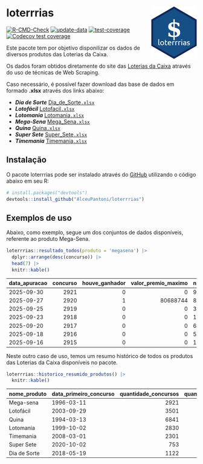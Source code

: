 
<!-- README.md is generated from README.Rmd. Please edit that file -->

# loterrrias <img src="man/figures/logo.png" align="right" height="139" />

<!-- badges: start -->

[![R-CMD-Check](https://github.com/AlceuPantoni/loterrrias/actions/workflows/R-CMD-check.yaml/badge.svg?branch=main)](https://github.com/AlceuPantoni/loterrrias/actions/workflows/R-CMD-check.yaml)
[![update-data](https://github.com/AlceuPantoni/loterrrias/actions/workflows/update-data.yaml/badge.svg)](https://github.com/AlceuPantoni/loterrrias/actions/workflows/update-data.yaml)
[![test-coverage](https://github.com/AlceuPantoni/loterrrias/actions/workflows/test-coverage.yaml/badge.svg?branch=main)](https://github.com/AlceuPantoni/loterrrias/actions/workflows/test-coverage.yaml)
[![Codecov test
coverage](https://codecov.io/gh/AlceuPantoni/loterrrias/branch/main/graph/badge.svg)](https://codecov.io/gh/AlceuPantoni/loterrrias?branch=main)
<!-- badges: end -->

Este pacote tem por objetivo disponilizar os dados de diversos produtos
das Loterias da Caixa.

Os dados foram obtidos diretamente do site das [Loterias da
Caixa](https://loterias.caixa.gov.br/Paginas/default.aspx) através do
uso de técnicas de Web Scraping.

Caso necessário, é possível fazer download das base de dados em formado
**.xlsx** através dos links abaixo:

- ***Dia de Sorte***
  [Dia_de_Sorte`.xlsx`](https://raw.githubusercontent.com/AlceuPantoni/loterrrias/main/data-raw/resultados_diadesorte.xlsx)
- ***Lotofácil***
  [Lotofacil`.xlsx`](https://raw.githubusercontent.com/AlceuPantoni/loterrrias/main/data-raw/resultados_lotofacil.xlsx)
- ***Lotomania***
  [Lotomania`.xlsx`](https://raw.githubusercontent.com/AlceuPantoni/loterrrias/main/data-raw/resultados_lotomania.xlsx)
- ***Mega-Sena***
  [Mega_Sena`.xlsx`](https://raw.githubusercontent.com/AlceuPantoni/loterrrias/main/data-raw/resultados_megasena.xlsx)
- ***Quina***
  [Quina`.xlsx`](https://raw.githubusercontent.com/AlceuPantoni/loterrrias/main/data-raw/resultados_quina.xlsx)
- ***Super Sete***
  [Super_Sete`.xlsx`](https://raw.githubusercontent.com/AlceuPantoni/loterrrias/main/data-raw/resultados_supersete.xlsx)
- ***Timemania***
  [Timemania`.xlsx`](https://raw.githubusercontent.com/AlceuPantoni/loterrrias/main/data-raw/resultados_timemania.xlsx)

## Instalação

O pacote loterrrias pode ser instalado através do
[GitHub](https://github.com/) utilizando o código abaixo em seu R:

``` r
# install.packages("devtools")
devtools::install_github("AlceuPantoni/loterrrias")
```

## Exemplos de uso

Abaixo, como exemplo, segue um dos conjuntos de dados disponíveis,
referente ao produto Mega-Sena.

``` r
loterrrias::resultado_todos(produto = 'megasena') |> 
  dplyr::arrange(desc(concurso)) |> 
  head(7) |> 
  knitr::kable()
```

| data_apuracao | concurso | houve_ganhador | valor_premio_maximo | numeros_sorteados | num_1 | num_2 | num_3 | num_4 | num_5 | num_6 |
|:--------------|---------:|---------------:|--------------------:|:------------------|------:|------:|------:|------:|------:|------:|
| 2025-09-30    |     2921 |              0 |                   0 | 9;12;14;16;26;36  |     9 |    12 |    14 |    16 |    26 |    36 |
| 2025-09-27    |     2920 |              1 |            80688744 | 8;12;16;19;31;58  |     8 |    12 |    16 |    19 |    31 |    58 |
| 2025-09-25    |     2919 |              0 |                   0 | 3;26;28;37;42;53  |     3 |    26 |    28 |    37 |    42 |    53 |
| 2025-09-23    |     2918 |              0 |                   0 | 11;27;31;41;48;54 |    11 |    27 |    31 |    41 |    48 |    54 |
| 2025-09-20    |     2917 |              0 |                   0 | 6;19;38;41;46;57  |     6 |    19 |    38 |    41 |    46 |    57 |
| 2025-09-18    |     2916 |              0 |                   0 | 5;11;16;27;40;45  |     5 |    11 |    16 |    27 |    40 |    45 |
| 2025-09-16    |     2915 |              0 |                   0 | 10;11;15;38;52;60 |    10 |    11 |    15 |    38 |    52 |    60 |

Neste outro caso de uso, temos um resumo histórico de todos os produtos
das Loterias da Caixa disponíveis no pacote.

``` r
loterrrias::historico_resumido_produtos() |> 
  knitr::kable()
```

| nome_produto | data_primeiro_concurso | quantidade_concursos | quantidade_concursos_com_ganhador | percentual_com_ganhador | media_premiacao | maior_premio | menor_premio | total_dezenas_sorteadas | numero_mais_sorteado | numero_menos_sorteado |
|:-------------|:-----------------------|---------------------:|----------------------------------:|------------------------:|----------------:|-------------:|-------------:|------------------------:|---------------------:|----------------------:|
| Mega-sena    | 1996-03-11             |                 2921 |                               641 |                    0.22 |      26444578.5 |    289420865 |    348732.75 |                   17526 |                   10 |                    26 |
| Lotofácil    | 2003-09-29             |                 3501 |                              3091 |                    0.88 |        980152.1 |      8252873 |     10712.22 |                   52515 |                   20 |                    16 |
| Quina        | 1994-03-13             |                 6841 |                              2610 |                    0.38 |       3579790.2 |    579215957 |     14230.37 |                   34205 |                    4 |                    47 |
| Lotomania    | 1999-10-02             |                 2830 |                               702 |                    0.25 |       2571095.8 |     37261930 |    109348.66 |                   56600 |                   47 |                    96 |
| Timemania    | 2008-03-01             |                 2301 |                                78 |                    0.03 |      25486153.3 |    818652938 |    164711.44 |                   16107 |                   20 |                    53 |
| Super Sete   | 2020-10-02             |                  753 |                                30 |                    0.04 |       3168014.8 |     10146164 |    124747.77 |                    5271 |                    7 |                     8 |
| Dia de Sorte | 2018-05-19             |                 1122 |                               348 |                    0.31 |        815854.4 |      4872572 |     59101.35 |                    7854 |                   10 |                     1 |
